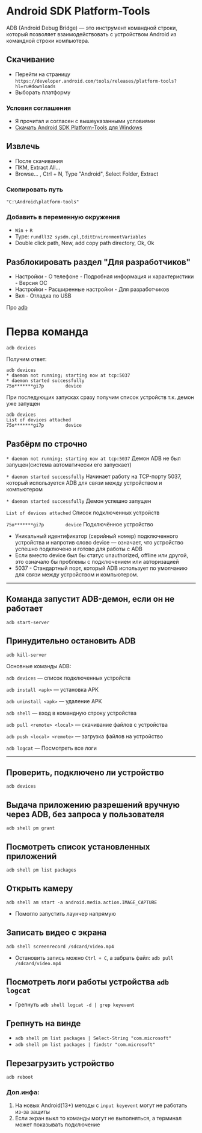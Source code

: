 # Android SDK Platform-Tools
ADB (Android Debug Bridge) — это инструмент командной строки, который позволяет взаимодействовать с устройством Android из командной строки компьютера.

## Скачивание
- Перейти на страницу
```https://developer.android.com/tools/releases/platform-tools?hl=ru#downloads```
- Выборать платформу

### Условия соглашения
- Я прочитал и согласен с вышеуказанными условиями
- [Скачать Android SDK Platform-Tools для Windows](https://dl.google.com/android/repository/platform-tools-latest-windows.zip?hl=ru)

## Извлечь
- После скачивания
- ПКМ, Extract All...
- Browse... , Ctrl + N, Type "Android", Select Folder, Extract

### Скопировать путь
```"C:\Android\platform-tools"```

### Добавить в переменную окружения
- ```Win``` + ```R```
- Type: ```rundll32 sysdm.cpl,EditEnvironmentVariables```
- Double click path, New, add copy path directory, Ok, Ok

## Разблокировать раздел "Для разработчиков"
- Настройки - О телефоне - Подробная информация и характеристики - Версия ОС
- Настройки - Расширенные настройки - Для разработчиков
- Вкл - Отладка по USB

Про [adb](https://developer.android.com/tools/adb?hl=ru)

# Перва команда
```adb devices```

Получим ответ:

```
adb devices
* daemon not running; starting now at tcp:5037
* daemon started successfully
75o*******gi7p        device
```

При последующих запусках сразу получим список устройств т.к. демон уже запущен

```
adb devices
List of devices attached
75o*******gi7p        device
```

## Разбёрм по строчно

```* daemon not running; starting now at tcp:5037```
Демон ADB не был запущен(система автоматически его запускает)

```* daemon started successfully```
Начинает работу на TCP-порту 5037, который используется ADB для связи между устройством и компьютером

```* daemon started successfully```
Демон успешно запущен

```List of devices attached```
Список подключенных устройств

```75o*******gi7p        device```
Подключённое устройство

- Уникальный идентификатор (серийный номер) подключенного устройства и напротив слово device — означает, что устройство успешно подключено и готово для работы с ADB
- Если вместо device был бы статус unauthorized, offline или другой, это означало бы проблемы с подключением или авторизацией
- 5037 - Стандартный порт, который ADB использует по умолчанию для связи между устройством и компьютером.

---

## Команда запустит ADB-демон, если он не работает
```adb start-server```

## Принудительно остановить ADB
```adb kill-server```


Основные команды ADB:

```adb devices``` — список подключенных устройств

```adb install <apk>``` — установка APK

```adb uninstall <apk>``` — удаление APK 

```adb shell``` — вход в командную строку устройства

```adb pull <remote> <local>``` — скачивание файлов с устройства

```adb push <local> <remote>``` — загрузка файлов на устройство

```adb logcat``` — Посмотреть все логи


---


## Проверить, подключено ли устройство
```adb devices```


## Выдача приложению разрешений вручную через ADB, без запроса у пользователя
```adb shell pm grant```

## Посмотреть список установленных приложений
```adb shell pm list packages```

## Открыть камеру
```adb shell am start -a android.media.action.IMAGE_CAPTURE```
- Помогло запустить лаунчер напрямую

## Записать видео с экрана
```adb shell screenrecord /sdcard/video.mp4```
- Остановить запись можно `Ctrl + C`, а забрать файл:
```adb pull /sdcard/video.mp4```

## Посмотреть логи работы устройства ```adb logcat```
- Грепнуть ```adb shell logcat -d | grep keyevent```

## Грепнуть на винде
- ```adb shell pm list packages | Select-String "com.microsoft"```
- ```adb shell pm list packages | findstr "com.microsoft"```


## Перезагрузить устройство
```adb reboot```


### Доп.инфа:
1. На новых Android(13+) методы с `input keyevent` могут не работать из-за защиты
2. Если экран выкл то команды могут не выполняться, а терминал может показывать подключение
